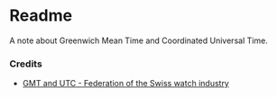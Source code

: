 # Readme
A note about Greenwich Mean Time and Coordinated Universal Time.

### Credits
- [GMT and UTC - Federation of the Swiss watch industry](https://www.fhs.swiss/eng/gmt-utc-tai.html)
